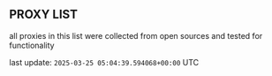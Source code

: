 ## PROXY LIST

all proxies in this list were collected from open sources and tested for functionality

last update: `2025-03-25 05:04:39.594068+00:00` UTC